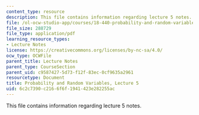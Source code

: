 ```yaml
---
content_type: resource
description: This file contains information regarding lecture 5 notes.
file: /ol-ocw-studio-app/courses/18-440-probability-and-random-variables-spring-2014/6c2c7390c2166f6f1941423e282255ac_MIT18_440S14_Lecture5.pdf
file_size: 288729
file_type: application/pdf
learning_resource_types:
- Lecture Notes
license: https://creativecommons.org/licenses/by-nc-sa/4.0/
ocw_type: OCWFile
parent_title: Lecture Notes
parent_type: CourseSection
parent_uid: c9587427-5d73-f12f-83ec-0cf9635a2961
resourcetype: Document
title: Probability and Random Variables, Lecture 5
uid: 6c2c7390-c216-6f6f-1941-423e282255ac
---
```

This file contains information regarding lecture 5 notes.